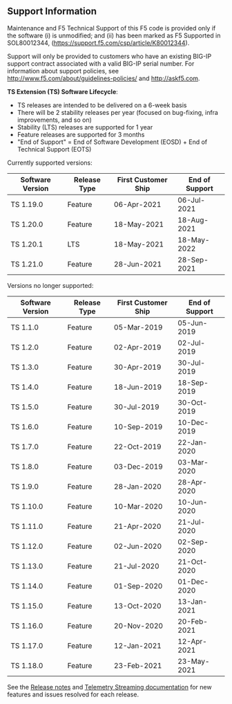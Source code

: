 ## Support Information

Maintenance and F5 Technical Support of this F5 code is provided only if the software (i) is unmodified; and (ii) has been marked as F5 Supported in SOL80012344, (https://support.f5.com/csp/article/K80012344).

Support will only be provided to customers who have an existing BIG-IP support contract associated with a valid BIG-IP serial number. 
For information about support policies, see http://www.f5.com/about/guidelines-policies/ and http://askf5.com.

**TS Extension (TS) Software Lifecycle**:

* TS releases are intended to be delivered on a 6-week basis
* There will be 2 stability releases per year (focused on bug-fixing, infra improvements, and so on)
* Stability (LTS) releases are supported for 1 year
* Feature releases are supported for 3 months
* "End of Support" = End of Software Development (EOSD) + End of Technical Support (EOTS)

Currently supported versions:

| Software Version | Release Type  | First Customer Ship | End of Support  |
|------------------|---------------|---------------------|-----------------|
| TS 1.19.0        | Feature       |  06-Apr-2021        | 06-Jul-2021     |
| TS 1.20.0        | Feature       |  18-May-2021        | 18-Aug-2021     |
| TS 1.20.1        | LTS           |  18-May-2021        | 18-May-2022     |
| TS 1.21.0        | Feature       |  28-Jun-2021        | 28-Sep-2021     |

Versions no longer supported:

| Software Version | Release Type  | First Customer Ship | End of  Support |
|------------------|---------------|---------------------|-----------------|
| TS 1.1.0         | Feature       |  05-Mar-2019        | 05-Jun-2019     |
| TS 1.2.0         | Feature       |  02-Apr-2019        | 02-Jul-2019     |
| TS 1.3.0         | Feature       |  30-Apr-2019        | 30-Jul-2019     |
| TS 1.4.0         | Feature       |  18-Jun-2019        | 18-Sep-2019     |
| TS 1.5.0         | Feature       |  30-Jul-2019        | 30-Oct-2019     |
| TS 1.6.0         | Feature       |  10-Sep-2019        | 10-Dec-2019     |
| TS 1.7.0         | Feature       |  22-Oct-2019        | 22-Jan-2020     |
| TS 1.8.0         | Feature       |  03-Dec-2019        | 03-Mar-2020     |
| TS 1.9.0         | Feature       |  28-Jan-2020        | 28-Apr-2020     |
| TS 1.10.0        | Feature       |  10-Mar-2020        | 10-Jun-2020     |
| TS 1.11.0        | Feature       |  21-Apr-2020        | 21-Jul-2020     |
| TS 1.12.0        | Feature       |  02-Jun-2020        | 02-Sep-2020     |
| TS 1.13.0        | Feature       |  21-Jul-2020        | 21-Oct-2020     |
| TS 1.14.0        | Feature       |  01-Sep-2020        | 01-Dec-2020     |
| TS 1.15.0        | Feature       |  13-Oct-2020        | 13-Jan-2021     |
| TS 1.16.0        | Feature       |  20-Nov-2020        | 20-Feb-2021     |
| TS 1.17.0        | Feature       |  12-Jan-2021        | 12-Apr-2021     |
| TS 1.18.0        | Feature       |  23-Feb-2021        | 23-May-2021     |

See the [Release notes](https://github.com/F5Networks/f5-telemetry-streaming/releases) and [Telemetry Streaming documentation](https://clouddocs.f5.com/products/extensions/f5-telemetry-streaming/latest/revision-history.html) for new features and issues resolved for each release.
